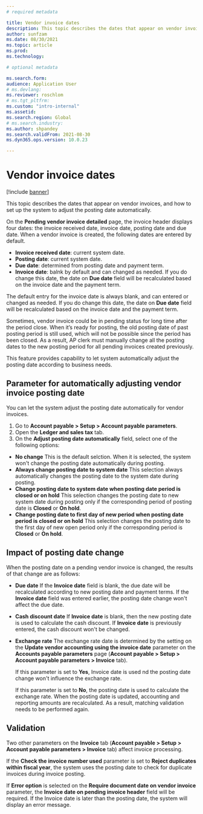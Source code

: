 ```yaml
---
# required metadata

title: Vendor invoice dates
description: This topic describes the dates that appear on vendor invoices, and how to set up the system to adjust the posting date automatically. 
author: sunfzam
ms.date: 08/30/2021
ms.topic: article
ms.prod: 
ms.technology: 

# optional metadata

ms.search.form:  
audience: Application User
# ms.devlang: 
ms.reviewer: roschlom
# ms.tgt_pltfrm: 
ms.custom: "intro-internal"
ms.assetid: 
ms.search.region: Global
# ms.search.industry: 
ms.author: shpandey
ms.search.validFrom: 2021-08-30
ms.dyn365.ops.version: 10.0.23

---
```


# Vendor invoice dates

[!include [banner](../includes/banner.md)]

This topic describes the dates that appear on vendor invoices, and how to set up the system to adjust the posting date automatically. 

On the **Pending vendor invoice detailed** page, the invoice header displays four dates: the invoice received date, invoice date, posting date and due date. When a vendor invoice is created, the following dates are entered by default.

- **Invoice received date**: current system date.
- **Posting date**: current system date. 
- **Due date**: determined from posting date and payment term.
- **Invoice date**: balnk by default and can changed as needed. If you do change this date, the date on **Due date** field will be recalculated based on the invoice date and the payment term.

The default entry for the invoice date is always blank, and can entered or changed as needed. If you do change this date, the date on **Due date** field will be recalculated based on the invoice date and the payment term.

Sometimes, vendor invoice could be in pending status for long time after the period close. When it’s ready for posting, the old posting date of past posting period is still used, which will not be possible since the period has been closed. As a result, AP clerk must manually change all the posting dates to the new posting period for all pending invoices created previously.

This feature provides capability to let system automatically adjust the posting date according to business needs. 

## Parameter for automatically adjusting vendor invoice posting date

You can let the system adjust the posting date automatically for vendor invoices. 

1.	Go to **Account payable > Setup > Account payable parameters**.
2.	Open the **Ledger and sales tax** tab.
3.	On the **Adjust posting date automatically** field, select one of the following options:

  - **No change**
    This is the default selction. When it is selected, the system won't change the posting date automatically during posting.
  - **Always change posting date to system date**
     This selection always automatically changes the posting date to the system date during posting.
  - **Change posting date to system date when posting date period is closed or on hold**
     This selection changes the posting date to new system date during posting only if the corresponding period of posting date is **Closed** or **On hold**.
  - **Change posting date to first day of new period when posting date period is closed or on hold**
     This selection changes the posting date to the first day of new open period only if the corresponding period is **Closed** or **On hold**.

## Impact of posting date change

When the posting date on a pending vendor invoice is changed, the results of that change are as follows:

- **Due date**
  If the **Invoice date** field is blank, the due date will be recalculated according to new posting date and payment terms. 
  If the **Invoice date** field was entered earlier, the posting date change won't affect the due date. 
  
- **Cash discount date** 
  If **Invoice date** is blank, then the new posting date is used to calculate the cash discount. 
  If **Invoice date** is previously entered, the cash discount won't be changed.
  
- **Exchange rate** 
   The exchange rate date is determined by the setting on the **Update vendor accounting using the invoice date** parameter on the **Accounts payable parameters** page (**Account payable > Setup > Account payable parameters > Invoice** tab).

   If this parameter is set to **Yes**, Invoice date is used nd the posting date change won't influence the exchange rate.

   If this parameter is set to **No**, the posting date is used to calculate the exchange rate. When the posting date is updated, accounting and reporting amounts are recalculated. As a result, matching validation needs to be performed again.

## Validation

Two other parameters on the **Invoice** tab (**Account payable > Setup > Account payable parameters > Invoice** tab) affect invoice processing.

   If the **Check the invoice number used** parameter is set to **Reject duplicates within fiscal year**, the system uses the posting date to check for duplicate invoices during invoice posting.

   If **Error option** is selected on the **Require document date on vendor invoice** parameter, the **Invoice date on pending invoice header** field will be required. If the Invoice date is later than the posting date, the system will display an error message.
